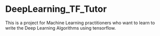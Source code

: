 # DeepLearning_TF_Tutor
This is a project for Machine Learning practitioners who want to learn to write the Deep Learning Algorithms using tensorflow. 
